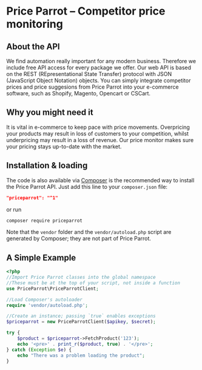 # Price Parrot – Competitor price monitoring

## About the API
We find automation really important for any modern business. Therefore we include free API access for every package we offer. Our web API is based on the REST (REpresentational State Transfer) protocol with JSON (JavaScript Object Notation) objects. You can simply integrate competitor prices and price suggesions from Price Parrot into your e-commerce software, such as Shopify, Magento, Opencart or CSCart.

## Why you might need it
It is vital in e-commerce to keep pace with price movements. Overpricing your products may result in loss of customers to your competition, whilst underpricing may result in a loss of revenue. Our price monitor makes sure your pricing stays up-to-date with the market.

## Installation & loading
The code is also available via [Composer](https://getcomposer.org) is the recommended way to install the Price Parrot API. Just add this line to your `composer.json` file:

```json
"priceparrot": "^1"
```

or run

```sh
composer require priceparrot
```

Note that the `vendor` folder and the `vendor/autoload.php` script are generated by Composer; they are not part of Price Parrot.

## A Simple Example

```php
<?php
//Import Price Parrot classes into the global namespace
//These must be at the top of your script, not inside a function
use PriceParrot\PriceParrotClient;

//Load Composer's autoloader
require 'vendor/autoload.php';

//Create an instance; passing `true` enables exceptions
$priceparrot = new PriceParrotClient($apikey, $secret);

try {
    $product = $priceparrot->FetchProduct('123');
    echo '<pre>' . print_r($product, true) . '</pre>';
} catch (Exception $e) {
    echo "There was a problem loading the product";
}
```
